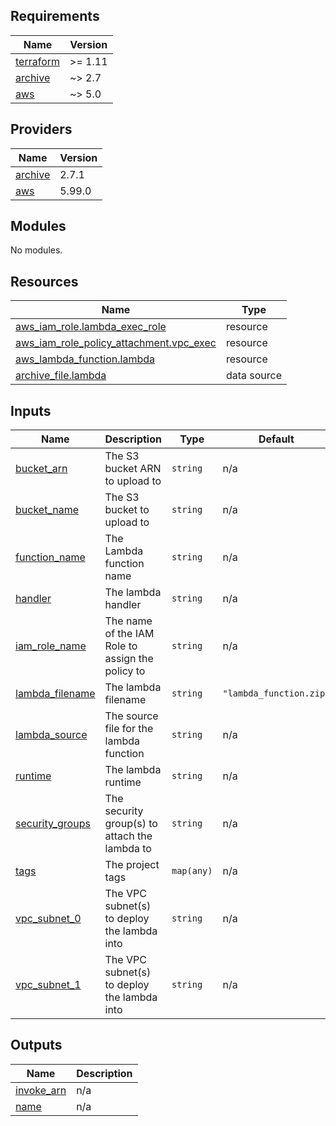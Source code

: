 <!-- BEGIN_TF_DOCS -->
## Requirements

| Name | Version |
|------|---------|
| <a name="requirement_terraform"></a> [terraform](#requirement\_terraform) | >= 1.11 |
| <a name="requirement_archive"></a> [archive](#requirement\_archive) | ~> 2.7 |
| <a name="requirement_aws"></a> [aws](#requirement\_aws) | ~> 5.0 |

## Providers

| Name | Version |
|------|---------|
| <a name="provider_archive"></a> [archive](#provider\_archive) | 2.7.1 |
| <a name="provider_aws"></a> [aws](#provider\_aws) | 5.99.0 |

## Modules

No modules.

## Resources

| Name | Type |
|------|------|
| [aws_iam_role.lambda_exec_role](https://registry.terraform.io/providers/hashicorp/aws/latest/docs/resources/iam_role) | resource |
| [aws_iam_role_policy_attachment.vpc_exec](https://registry.terraform.io/providers/hashicorp/aws/latest/docs/resources/iam_role_policy_attachment) | resource |
| [aws_lambda_function.lambda](https://registry.terraform.io/providers/hashicorp/aws/latest/docs/resources/lambda_function) | resource |
| [archive_file.lambda](https://registry.terraform.io/providers/hashicorp/archive/latest/docs/data-sources/file) | data source |

## Inputs

| Name | Description | Type | Default | Required |
|------|-------------|------|---------|:--------:|
| <a name="input_bucket_arn"></a> [bucket\_arn](#input\_bucket\_arn) | The S3 bucket ARN to upload to | `string` | n/a | yes |
| <a name="input_bucket_name"></a> [bucket\_name](#input\_bucket\_name) | The S3 bucket to upload to | `string` | n/a | yes |
| <a name="input_function_name"></a> [function\_name](#input\_function\_name) | The Lambda function name | `string` | n/a | yes |
| <a name="input_handler"></a> [handler](#input\_handler) | The lambda handler | `string` | n/a | yes |
| <a name="input_iam_role_name"></a> [iam\_role\_name](#input\_iam\_role\_name) | The name of the IAM Role to assign the policy to | `string` | n/a | yes |
| <a name="input_lambda_filename"></a> [lambda\_filename](#input\_lambda\_filename) | The lambda filename | `string` | `"lambda_function.zip"` | no |
| <a name="input_lambda_source"></a> [lambda\_source](#input\_lambda\_source) | The source file for the lambda function | `string` | n/a | yes |
| <a name="input_runtime"></a> [runtime](#input\_runtime) | The lambda runtime | `string` | n/a | yes |
| <a name="input_security_groups"></a> [security\_groups](#input\_security\_groups) | The security group(s) to attach the lambda to | `string` | n/a | yes |
| <a name="input_tags"></a> [tags](#input\_tags) | The project tags | `map(any)` | n/a | yes |
| <a name="input_vpc_subnet_0"></a> [vpc\_subnet\_0](#input\_vpc\_subnet\_0) | The VPC subnet(s) to deploy the lambda into | `string` | n/a | yes |
| <a name="input_vpc_subnet_1"></a> [vpc\_subnet\_1](#input\_vpc\_subnet\_1) | The VPC subnet(s) to deploy the lambda into | `string` | n/a | yes |

## Outputs

| Name | Description |
|------|-------------|
| <a name="output_invoke_arn"></a> [invoke\_arn](#output\_invoke\_arn) | n/a |
| <a name="output_name"></a> [name](#output\_name) | n/a |
<!-- END_TF_DOCS -->